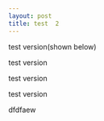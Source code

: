 ```yaml
---
layout: post
title: test  2
---
```


test version(shown below)

test version

test version

test version

dfdfaew